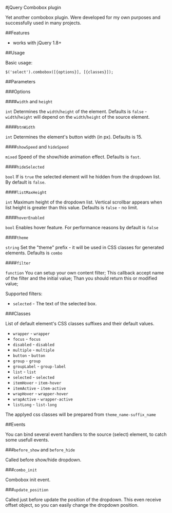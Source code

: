 #jQuery Combobox plugin

Yet another combobox plugin. Were developed for my own purposes and successfully used in many projects.

##Features

* works with jQuery 1.8+

##Usage

Basic usage:

    $('select').combobox([{options}], [{classes}]);

##Parameters

###Options

####`width` and `height`

`int` Determines the `width`/`height` of the element. Defaults is `false` - `width`/`height` will depend on the `width`/`height` of the source element. 

####`btnWidth`

`int` Determines the element's button width (in px). Defaults is 15.

####`showSpeed` and `hideSpeed`

`mixed` Speed of the show/hide animation effect. Defaults is `fast`.

####`hideSelected`

`bool` If is `true` the selected element will he hidden from the dropdown list. By default is `false`.

####`listMaxHeight`

`int` Maximum height of the dropdown list. Vertical scrollbar appears when list height is greater than this value. Defaults is `false` - no limit.

####`hoverEnabled`

`bool` Enables hover feature. For performance reasons by default is `false`

####`theme`

`string` Set the "theme" prefix - it will be used in CSS classes for generated elements. Defaults is `combo`

####`filter`

`function` You can setup your own content filter; This callback accept name of the filter and the initial value;
Than you should return this or modified value;

Supported filters:
* `selected` - The text of the selected box.

###Classes

List of default element's CSS classes suffixes and their default values.

* `wrapper` - `wrapper`
* `focus` - `focus`
* `disabled` - `disabled`
* `multiple` - `multiple`
* `button` - `button`
* `group` - `group`
* `groupLabel` - `group-label`
* `list` - `list`
* `selected` - `selected`
* `itemHover` - `item-hover`
* `itemActive` - `item-active` 
* `wrapHover` - `wrapper-hover`
* `wrapActive` - `wrapper-active`
* `listLong` - `list-long`

The applyed css classes will be prepared from `theme_name-suffix_name`

##Events

You can bind several event handlers to the source (select) element, to catch some usefull events.

###`before_show` and `before_hide`

Called before show/hide dropdown.

###`combo_init`

Combobox init event.

###`update_position`

Called just before update the position of the dropdown. This even receive offset object, so you can easily change the dropdown position.

